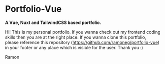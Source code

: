 # Portfolio-Vue
**A Vue, Nuxt and TailwindCSS based portfolio.**

Hi! This is my personal portfolio. If you wanna check out my frontend coding skills then you are at the right place.
If you wanna clone this portfolio, please reference this repository (https://github.com/ramoneg/portfolio-vue) in your footer or any place which is visible for the user. Thank you :)

Ramon
